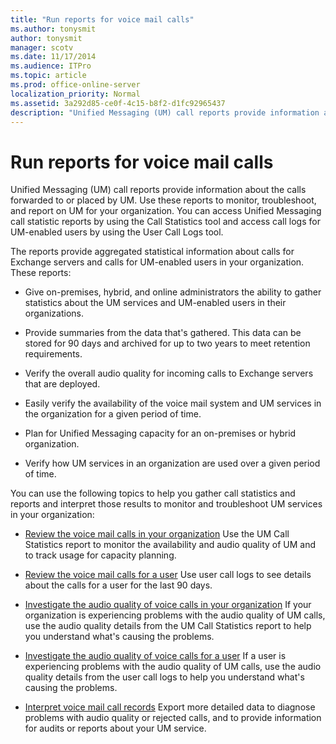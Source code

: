 ```yaml
---
title: "Run reports for voice mail calls"
ms.author: tonysmit
author: tonysmit
manager: scotv
ms.date: 11/17/2014
ms.audience: ITPro
ms.topic: article
ms.prod: office-online-server
localization_priority: Normal
ms.assetid: 3a292d85-ce0f-4c15-b8f2-d1fc92965437
description: "Unified Messaging (UM) call reports provide information about the calls forwarded to or placed by UM. Use these reports to monitor, troubleshoot, and report on UM for your organization. You can access Unified Messaging call statistic reports by using the Call Statistics tool and access call logs for UM-enabled users by using the User Call Logs tool."
---
```


# Run reports for voice mail calls

Unified Messaging (UM) call reports provide information about the calls forwarded to or placed by UM. Use these reports to monitor, troubleshoot, and report on UM for your organization. You can access Unified Messaging call statistic reports by using the Call Statistics tool and access call logs for UM-enabled users by using the User Call Logs tool.
  
The reports provide aggregated statistical information about calls for Exchange servers and calls for UM-enabled users in your organization. These reports:
  
- Give on-premises, hybrid, and online administrators the ability to gather statistics about the UM services and UM-enabled users in their organizations.
    
- Provide summaries from the data that's gathered. This data can be stored for 90 days and archived for up to two years to meet retention requirements.
    
- Verify the overall audio quality for incoming calls to Exchange servers that are deployed.
    
- Easily verify the availability of the voice mail system and UM services in the organization for a given period of time.
    
- Plan for Unified Messaging capacity for an on-premises or hybrid organization.
    
- Verify how UM services in an organization are used over a given period of time. 
    
You can use the following topics to help you gather call statistics and reports and interpret those results to monitor and troubleshoot UM services in your organization:
  
- [Review the voice mail calls in your organization](review-voice-mail-calls-for-organization.md) Use the UM Call Statistics report to monitor the availability and audio quality of UM and to track usage for capacity planning. 
    
- [Review the voice mail calls for a user](review-voice-mail-calls-for-user.md) Use user call logs to see details about the calls for a user for the last 90 days. 
    
- [Investigate the audio quality of voice calls in your organization](audio-quality-of-voice-calls-in-organization.md) If your organization is experiencing problems with the audio quality of UM calls, use the audio quality details from the UM Call Statistics report to help you understand what's causing the problems. 
    
- [Investigate the audio quality of voice calls for a user](audio-quality-of-voice-calls-for-user.md) If a user is experiencing problems with the audio quality of UM calls, use the audio quality details from the user call logs to help you understand what's causing the problems. 
    
- [Interpret voice mail call records](interpret-voice-mail-call-records.md) Export more detailed data to diagnose problems with audio quality or rejected calls, and to provide information for audits or reports about your UM service. 
    

